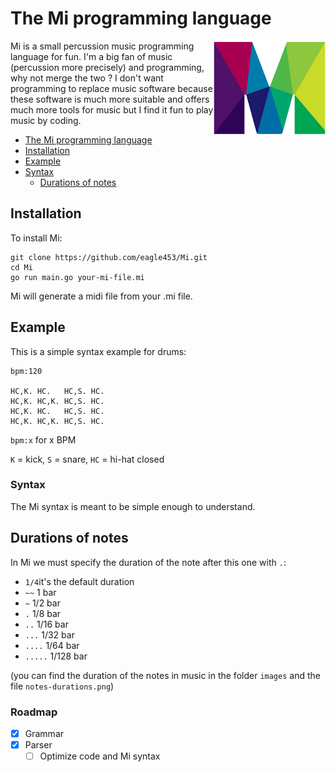 # The Mi programming language

<img align="right" src="images/mi.png" title="Mi logo" height=150>

Mi is a small percussion music programming language for fun.
I'm a big fan of music (percussion more precisely) and programming, why not merge the two ?
I don't want programming to replace music software because these software is much more suitable and offers much more tools for music but I find it fun to play music by coding.

- [The Mi programming language](#the-mi-programming-langugae)
- [Installation](#installation)
- [Example](#example)
- [Syntax](#syntax)
    - [Durations of notes](#durations-of-notes)

## Installation

To install Mi:

```
git clone https://github.com/eagle453/Mi.git
cd Mi
go run main.go your-mi-file.mi
```

Mi will generate a midi file from your .mi file.

## Example

This is a simple syntax example for drums:

```
bpm:120

HC,K. HC.   HC,S. HC.
HC,K. HC,K. HC,S. HC.
HC,K. HC.   HC,S. HC.
HC,K. HC,K. HC,S. HC.
```

`bpm:x` for x BPM

`K` = kick, `S` = snare, `HC` = hi-hat closed

### Syntax

The Mi syntax is meant to be simple enough to understand.

## Durations of notes

In Mi we must specify the duration of the note after this one with `.`:

- `1/4`it's the default duration
- `~~` 1 bar
- `~` 1/2 bar
- `.` 1/8 bar
- `..` 1/16 bar
- `...` 1/32 bar
- `....` 1/64 bar
- `.....` 1/128 bar

(you can find the duration of the notes in music in the folder `images` and the file `notes-durations.png`)

### Roadmap

- [x] Grammar
- [x] Parser
    - [ ] Optimize code and Mi syntax

